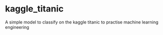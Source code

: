 # kaggle_titanic
A simple model to classify on the kaggle titanic to practise machine learning engineering

